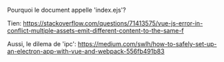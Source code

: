 Pourquoi le document appelle 'index.ejs'? 

Tien: https://stackoverflow.com/questions/71413575/vue-js-error-in-conflict-multiple-assets-emit-different-content-to-the-same-f

Aussi, le dilema de 'ipc': https://medium.com/swlh/how-to-safely-set-up-an-electron-app-with-vue-and-webpack-556fb491b83